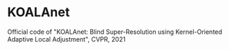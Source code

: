 # KOALAnet
Official code of "KOALAnet: Blind Super-Resolution using Kernel-Oriented Adaptive Local Adjustment", CVPR, 2021
